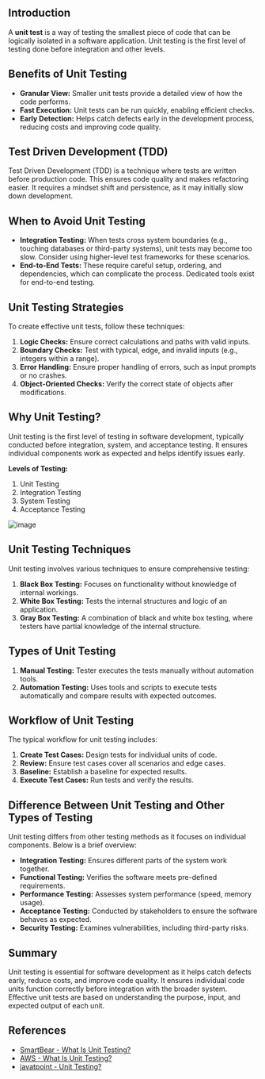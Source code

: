 ## Introduction

A **unit test** is a way of testing the smallest piece of code that can be logically isolated in a software application. Unit testing is the first level of testing done before integration and other levels.

## Benefits of Unit Testing

- **Granular View:** Smaller unit tests provide a detailed view of how the code performs.
- **Fast Execution:** Unit tests can be run quickly, enabling efficient checks.
- **Early Detection:** Helps catch defects early in the development process, reducing costs and improving code quality.

## Test Driven Development (TDD)

Test Driven Development (TDD) is a technique where tests are written before production code. This ensures code quality and makes refactoring easier. It requires a mindset shift and persistence, as it may initially slow down development.

## When to Avoid Unit Testing

- **Integration Testing:** When tests cross system boundaries (e.g., touching databases or third-party systems), unit tests may become too slow. Consider using higher-level test frameworks for these scenarios.
- **End-to-End Tests:** These require careful setup, ordering, and dependencies, which can complicate the process. Dedicated tools exist for end-to-end testing.

## Unit Testing Strategies

To create effective unit tests, follow these techniques:

1. **Logic Checks:** Ensure correct calculations and paths with valid inputs.
2. **Boundary Checks:** Test with typical, edge, and invalid inputs (e.g., integers within a range).
3. **Error Handling:** Ensure proper handling of errors, such as input prompts or no crashes.
4. **Object-Oriented Checks:** Verify the correct state of objects after modifications.

## Why Unit Testing?

Unit testing is the first level of testing in software development, typically conducted before integration, system, and acceptance testing. It ensures individual components work as expected and helps identify issues early.

**Levels of Testing:**
1. Unit Testing
2. Integration Testing
3. System Testing
4. Acceptance Testing

![image](https://github.com/user-attachments/assets/080fbc89-2b28-4c6c-8449-51760fde2e6d)

## Unit Testing Techniques

Unit testing involves various techniques to ensure comprehensive testing:

1. **Black Box Testing:** Focuses on functionality without knowledge of internal workings.
2. **White Box Testing:** Tests the internal structures and logic of an application.
3. **Gray Box Testing:** A combination of black and white box testing, where testers have partial knowledge of the internal structure.

## Types of Unit Testing

1. **Manual Testing:** Tester executes the tests manually without automation tools.
2. **Automation Testing:** Uses tools and scripts to execute tests automatically and compare results with expected outcomes.

## Workflow of Unit Testing

The typical workflow for unit testing includes:

1. **Create Test Cases:** Design tests for individual units of code.
2. **Review:** Ensure test cases cover all scenarios and edge cases.
3. **Baseline:** Establish a baseline for expected results.
4. **Execute Test Cases:** Run tests and verify the results.

## Difference Between Unit Testing and Other Types of Testing

Unit testing differs from other testing methods as it focuses on individual components. Below is a brief overview:

- **Integration Testing:** Ensures different parts of the system work together.
- **Functional Testing:** Verifies the software meets pre-defined requirements.
- **Performance Testing:** Assesses system performance (speed, memory usage).
- **Acceptance Testing:** Conducted by stakeholders to ensure the software behaves as expected.
- **Security Testing:** Examines vulnerabilities, including third-party risks.

## Summary

Unit testing is essential for software development as it helps catch defects early, reduce costs, and improve code quality. It ensures individual code units function correctly before integration with the broader system. Effective unit tests are based on understanding the purpose, input, and expected output of each unit.

## References

- [SmartBear - What Is Unit Testing?](https://smartbear.com/learn/automated-testing/what-is-unit-testing/)
- [AWS - What Is Unit Testing?](https://aws.amazon.com/what-is/unit-testing/)
- [javatpoint - Unit Testing?](https://www.javatpoint.com/unit-testing/)
